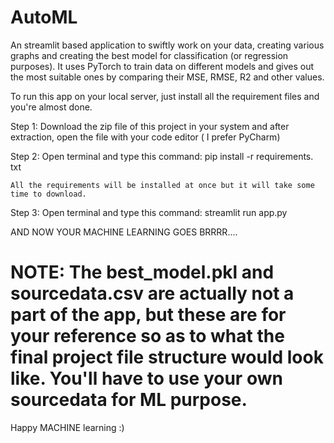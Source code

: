 # AutoML
An streamlit based application to swiftly work on your data, creating various graphs and creating the best model for classification (or regression purposes). It uses PyTorch to train data on different models and gives out the most suitable ones by comparing their MSE, RMSE, R2 and other values.

To run this app on your local server, just install all the requirement files and you're almost done.

Step 1: 
    Download the zip file of this project in your system and after extraction, open the file with your code editor ( I prefer PyCharm)

Step 2:
    Open terminal and type this command:
      pip install -r requirements. txt

    All the requirements will be installed at once but it will take some time to download.
Step 3:
    Open terminal and type this command:
      streamlit run app.py

AND NOW YOUR MACHINE LEARNING GOES BRRRR....


# NOTE: The best_model.pkl and sourcedata.csv are actually not a part of the app, but these are for your reference so as to what the final project file structure would look like. You'll have to use your own sourcedata for ML purpose. 

Happy MACHINE learning :)
